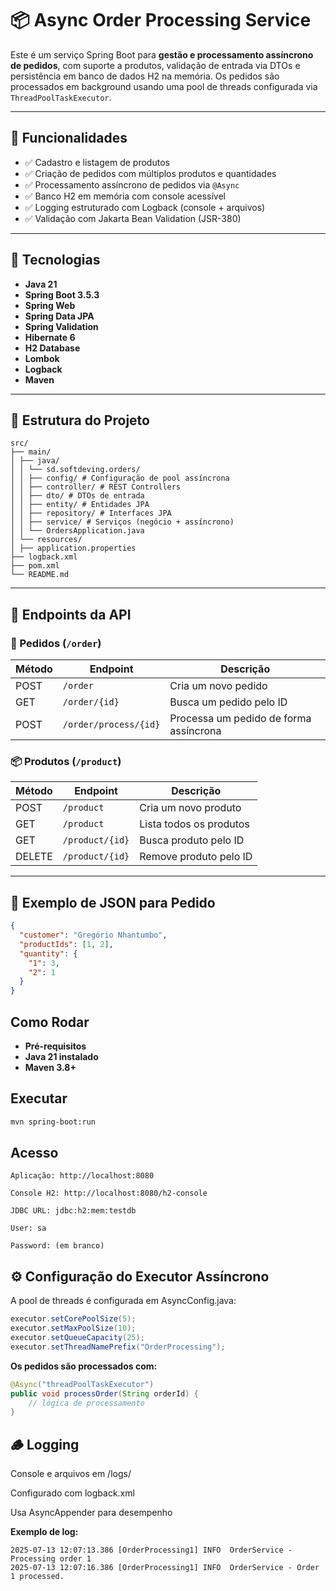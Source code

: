 # 📦 Async Order Processing Service

Este é um serviço Spring Boot para **gestão e processamento assíncrono de pedidos**,
com suporte a produtos, validação de entrada via DTOs e persistência em banco de 
dados H2 na memória. Os pedidos são processados em background usando uma pool de 
threads configurada via `ThreadPoolTaskExecutor`.

---

## 🚀 Funcionalidades

- ✅ Cadastro e listagem de produtos
- ✅ Criação de pedidos com múltiplos produtos e quantidades
- ✅ Processamento assíncrono de pedidos via `@Async`
- ✅ Banco H2 em memória com console acessível
- ✅ Logging estruturado com Logback (console + arquivos)
- ✅ Validação com Jakarta Bean Validation (JSR-380)

---

## 🧰 Tecnologias

- **Java 21**
- **Spring Boot 3.5.3**
- **Spring Web**
- **Spring Data JPA**
- **Spring Validation**
- **Hibernate 6**
- **H2 Database**
- **Lombok**
- **Logback**
- **Maven**

---

## 📁 Estrutura do Projeto
```
src/
├── main/
│ ├── java/
│ │ └── sd.softdeving.orders/
│ │ ├── config/ # Configuração de pool assíncrona
│ │ ├── controller/ # REST Controllers
│ │ ├── dto/ # DTOs de entrada
│ │ ├── entity/ # Entidades JPA
│ │ ├── repository/ # Interfaces JPA
│ │ ├── service/ # Serviços (negócio + assíncrono)
│ │ └── OrdersApplication.java
│ └── resources/
│ ├── application.properties
├── logback.xml
├── pom.xml
└── README.md
```

---

## 🔗 Endpoints da API

### 🧾 Pedidos (`/order`)

| Método | Endpoint                 | Descrição                            |
|--------|--------------------------|--------------------------------------|
| POST   | `/order`                 | Cria um novo pedido                  |
| GET    | `/order/{id}`            | Busca um pedido pelo ID              |
| POST   | `/order/process/{id}`    | Processa um pedido de forma assíncrona |

### 📦 Produtos (`/product`)

| Método | Endpoint         | Descrição                |
|--------|------------------|--------------------------|
| POST   | `/product`       | Cria um novo produto     |
| GET    | `/product`       | Lista todos os produtos  |
| GET    | `/product/{id}`  | Busca produto pelo ID    |
| DELETE | `/product/{id}`  | Remove produto pelo ID   |

---

## 📌 Exemplo de JSON para Pedido

```json
{
  "customer": "Gregório Nhantumbo",
  "productIds": [1, 2],
  "quantity": {
    "1": 3,
    "2": 1
  }
}
```
## Como Rodar
- **Pré-requisitos**
- **Java 21 instalado**
- **Maven 3.8+**

## Executar
```bash
mvn spring-boot:run
```
## Acesso
``` database
Aplicação: http://localhost:8080

Console H2: http://localhost:8080/h2-console

JDBC URL: jdbc:h2:mem:testdb

User: sa

Password: (em branco)
```

## ⚙️ Configuração do Executor Assíncrono

A pool de threads é configurada em AsyncConfig.java:

```java
executor.setCorePoolSize(5);
executor.setMaxPoolSize(10);
executor.setQueueCapacity(25);
executor.setThreadNamePrefix("OrderProcessing");
```
**Os pedidos são processados com:**
```java
@Async("threadPoolTaskExecutor")
public void processOrder(String orderId) {
    // lógica de processamento
}
```
## 🪵 Logging
Console e arquivos em /logs/

Configurado com logback.xml

Usa AsyncAppender para desempenho

**Exemplo de log:**
```pgsql
2025-07-13 12:07:13.386 [OrderProcessing1] INFO  OrderService - Processing order 1
2025-07-13 12:07:16.386 [OrderProcessing1] INFO  OrderService - Order 1 processed.
```